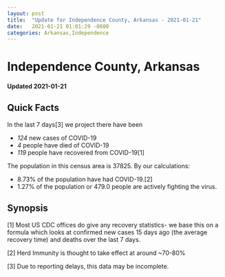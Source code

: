 ```yaml
---
layout: post
title:  "Update for Independence County, Arkansas - 2021-01-21"
date:   2021-01-21 01:01:29 -0600
categories: Arkansas,Independence
---
```


# Independence County, Arkansas
#### Updated 2021-01-21

## Quick Facts

In the last 7 days[3] we project there have been
- *124* new cases of COVID-19
- *4* people have died of COVID-19
- *119* people have recovered from COVID-19[1]

The population in this census area is 37825. By our calculations:
- 8.73% of the population have had COVID-19.[2]
- 1.27% of the population or 479.0 people are actively fighting the virus.

## Synopsis




[1] Most US CDC offices do give any recovery statistics- we base this on a formula which looks at confirmed new cases
15 days ago (the average recovery time) and deaths over the last 7 days.

[2] Herd Immunity is thought to take effect at around ~70-80%

[3] Due to reporting delays, this data may be incomplete.
 
    